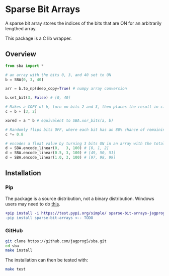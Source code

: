 # Sparse Bit Arrays

A sparse bit array stores the indices of the bits that are ON for an arbitrarily lengthed array.

This package is a C lib wrapper.

## Overview

```python
from sba import *

# an array with the bits 0, 3, and 40 set to ON
b = SBA(0, 3, 40)

arr = b.to_np(deep_copy=True) # numpy array conversion

b.set_bit(3, False) # [0, 40]

# Makes a COPY of b, turn on bits 2 and 3, then places the result in c. b is NOT modified
c = b + [3, 2]

xored = a ^ b # equivalent to SBA.xor_bits(a, b)

# Randomly flips bits OFF, where each bit has an 80% chance of remaining ON
c *= 0.8

# encodes a float value by turning 3 bits ON in an array with the total size of 100
d = SBA.encode_linear(0,   3, 100) # [0, 1, 2]
d = SBA.encode_linear(0.5, 3, 100) # [49, 50, 51]
d = SBA.encode_linear(1.0, 3, 100) # [97, 98, 99]
```

## Installation

### Pip

The package is a source distribution, not a binary distribution. Windows users may need to do [this](https://docs.microsoft.com/en-us/answers/questions/136595/error-microsoft-visual-c-140-or-greater-is-require.html).


```diff
+pip install -i https://test.pypi.org/simple/ sparse-bit-arrays-jagprog5-TEST
-pip install sparse-bit-arrays <-- TODO
```
### GitHub
```bash
git clone https://github.com/jagprog5/sba.git
cd sba
make install
```
The installation can then be tested with:
```bash
make test
```
